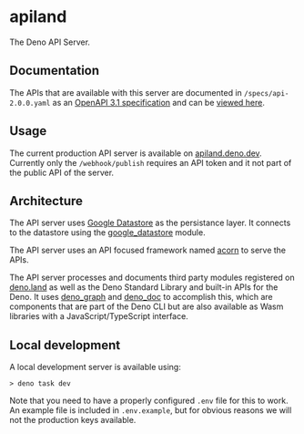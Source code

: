 # apiland

The Deno API Server.

## Documentation

The APIs that are available with this server are documented in
`/specs/api-2.0.0.yaml` as an
[OpenAPI 3.1 specification](https://spec.openapis.org/oas/v3.1.0) and can be
[viewed here](https://redocly.github.io/redoc/?url=https://apiland.deno.dev/~/spec).

## Usage

The current production API server is available on
[apiland.deno.dev](https://apiland.deno.dev). Currently only the
`/webhook/publish` requires an API token and it not part of the public API of
the server.

## Architecture

The API server uses [Google Datastore](https://cloud.google.com/datastore) as
the persistance layer. It connects to the datastore using the
[google_datastore](https://deno.land/x/google_datastore/) module.

The API server uses an API focused framework named
[acorn](https://deno.land/x/acorn/) to serve the APIs.

The API server processes and documents third party modules registered on
[deno.land](https://deno.land/x/) as well as the Deno Standard Library and
built-in APIs for the Deno. It uses
[deno_graph](https://deno.land/x/deno_graph/) and
[deno_doc](https://deno.land/x/deno_doc/) to accomplish this, which are
components that are part of the Deno CLI but are also available as Wasm
libraries with a JavaScript/TypeScript interface.

## Local development

A local development server is available using:

```
> deno task dev
```

Note that you need to have a properly configured `.env` file for this to work.
An example file is included in `.env.example`, but for obvious reasons we will
not the production keys available.
